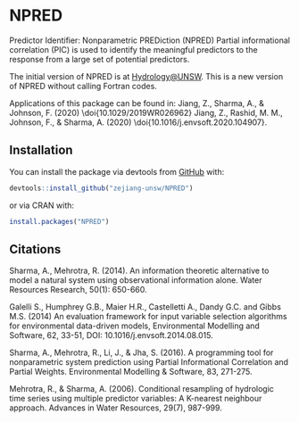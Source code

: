# NPRED
 
Predictor Identifier: Nonparametric PREDiction (NPRED)
Partial informational correlation (PIC) is used to identify the meaningful predictors to the response from a large set of potential predictors.

The initial version of NPRED is at [Hydrology@UNSW](https://www.hydrology.unsw.edu.au/download/software/npred). This is a new version of NPRED without calling Fortran codes.

Applications of this package can be found in: 
Jiang, Z., Sharma, A., & Johnson, F. (2020) \doi{10.1029/2019WR026962} 
Jiang, Z., Rashid, M. M., Johnson, F., & Sharma, A. (2020) \doi{10.1016/j.envsoft.2020.104907}.


## Installation
You can install the package via devtools from [GitHub](https://github.com/) with:

``` r
devtools::install_github("zejiang-unsw/NPRED")
```

or via CRAN with: 

``` r
install.packages("NPRED")
```

## Citations
Sharma, A., Mehrotra, R. (2014). An information theoretic alternative to model a natural system using observational information alone. Water Resources Research, 50(1): 650-660.

Galelli S., Humphrey G.B., Maier H.R., Castelletti A., Dandy G.C. and Gibbs M.S. (2014) An evaluation framework for input variable selection algorithms for environmental data-driven models, Environmental Modelling and Software, 62, 33-51, DOI: 10.1016/j.envsoft.2014.08.015. 

Sharma, A., Mehrotra, R., Li, J., & Jha, S. (2016). A programming tool for nonparametric system prediction using Partial Informational Correlation and Partial Weights. Environmental Modelling & Software, 83, 271-275. 

Mehrotra, R., & Sharma, A. (2006). Conditional resampling of hydrologic time series using multiple predictor variables: A K-nearest neighbour approach. Advances in Water Resources, 29(7), 987-999. 
